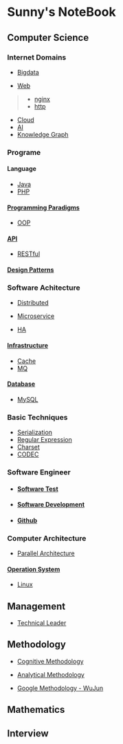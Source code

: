# Sunny's NoteBook

## Computer Science
### Internet Domains
* [Bigdata](computer-science/bigdata/README.md)

* [Web](computer-science/web/README.md)
> * [nginx](computer-science/web/nginx/README.md)
> * [http](computer-science/web/http/README.md)

* [Cloud](internet/cloud/README.md)
* [AI](internet/ai/README.md)
* [Knowledge Graph](internet/knowledge-graph/README.md)

### Programe
#### Language
* [Java](computer-science/language/java/README.md)
* [PHP](computer-science/language/java/README.md)

#### [Programming Paradigms](computer-science/programme/paradigms/README.md)
* [OOP](computer-science/programme/paradigms/OOP/README.md)

#### [API](computer-science/programme/api/README.md)
* [RESTful](computer-science/programme/api/restful/README.md)
#### [Design Patterns](design-patterns/README.md)

### Software Achitecture
* [Distributed](computer-science/software-arch/distributed-system/README.md)
* [Microservice](computer-science/software-arch/microservice/README.md)

* [HA](computer-science/software-arch/HA/README.md)

#### [Infrastructure](computer-science/infrastructure/README.md)
* [Cache](computer-science/infrastructure/objects/cache/README.md)
* [MQ](computer-science/infrastructure/objects/mq/README.md)

#### [Database](computer-science/database/README.md)
* [MySQL](computer-science/database/mysql/README.md)

### Basic Techniques
* [Serialization](computer-science/cookbook/serialization/README.md)
* [Regular Expression](computer-science/cookbook/regular-express/README.md)
* [Charset](computer-science/cookbook/charset/README.md)
* [CODEC](computer-science/cookbook/CODEC/README.md)

### Software Engineer
* #### [Software Test](computer-science/engineer/test/README.md)
* #### [Software Development](computer-science/engineer/dev/README.md)
* #### [Github](computer-science/engineer/github/README.md) 

### Computer Architecture
* [Parallel Architecture](computer-science/computer-arch/parallel-arch/README.md)
#### [Operation System](computer-science/computer-arch/os/README.md)
* [Linux](computer-science/computer-arch/linux/README.md)

## Management
* [Technical Leader](management/technical-leader/README.md)

## Methodology
* [Cognitive Methodology](methodology/cognitive-methodology/README.md)
* [Analytical Methodology](methodology/analytical-methodology/README.md)

* [Google Methodology - WuJun](methodology/google-methodology/README.md) 

## Mathematics

## Interview

